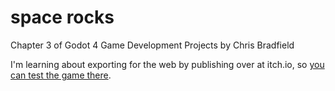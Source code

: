 # space rocks
 Chapter 3 of Godot 4 Game Development Projects by Chris Bradfield

I'm learning about exporting for the web by publishing over at itch.io, so [you can test the game there](https://ulfben.itch.io/space-rock).

